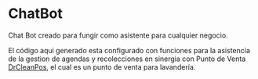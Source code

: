 # ChatBot
Chat Bot creado para fungir como asistente para cualquier negocio.

El código aqui generado esta configurado con funciones para la asistencia de la gestion de agendas y recolecciones en sinergia con Punto de Venta [DrCleanPos](https://github.com/kekewicho/DrCleanPos), el cual es un punto de venta para lavandería.
